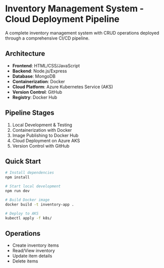 # Inventory Management System - Cloud Deployment Pipeline

A complete inventory management system with CRUD operations deployed through a comprehensive CI/CD pipeline.

## Architecture
- **Frontend**: HTML/CSS/JavaScript
- **Backend**: Node.js/Express
- **Database**: MongoDB
- **Containerization**: Docker
- **Cloud Platform**: Azure Kubernetes Service (AKS)
- **Version Control**: GitHub
- **Registry**: Docker Hub

## Pipeline Stages
1. Local Development & Testing
2. Containerization with Docker
3. Image Publishing to Docker Hub
4. Cloud Deployment on Azure AKS
5. Version Control with GitHub

## Quick Start
```bash
# Install dependencies
npm install

# Start local development
npm run dev

# Build Docker image
docker build -t inventory-app .

# Deploy to AKS
kubectl apply -f k8s/
```

## Operations
- Create inventory items
- Read/View inventory
- Update item details
- Delete items